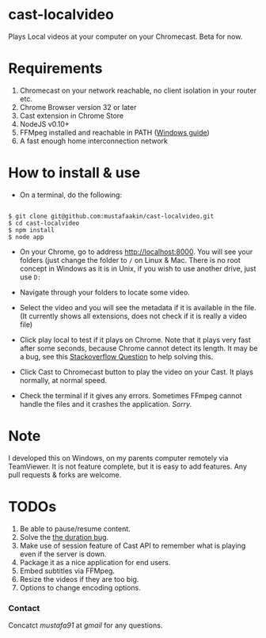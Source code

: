 cast-localvideo
===============

Plays Local videos at your computer on your Chromecast. Beta for now.  

Requirements
============

1.	Chromecast on your network reachable, no client isolation in your router etc.
2. 	Chrome Browser version 32 or later
3. 	Cast extension in Chrome Store
4. 	NodeJS v0.10+
5. 	FFMpeg installed and reachable in PATH ([Windows guide](http://www.wikihow.com/Install-FFmpeg-on-Windows)) 
6.	A fast enough home interconnection network

How to install & use
====================

* 	On a terminal, do the following:

```

$ git clone git@github.com:mustafaakin/cast-localvideo.git
$ cd cast-localvideo
$ npm install
$ node app

```

* On your Chrome, go to address [http://localhost:8000](http://localhost:8000). You will see your folders (just change the folder to `/` on Linux & Mac. There is no root concept in Windows as it is in Unix, if you wish to use another drive, just use `D:` 

* Navigate through your folders to locate some video.
* Select the video and you will see the metadata if it is available in the file. (It currently shows all extensions, does not check if it is really a video file)
* Click play local to test if it plays on Chrome. Note that it plays very fast after some seconds, because Chrome cannot detect its length. It may be a bug, see this [Stackoverflow Question](http://stackoverflow.com/questions/21615089/http-header-for-duration-of-a-mp4-for-html-5-video) to help solving this. 
* Click Cast to Chromecast button to play the video on your Cast. It plays normally, at normal speed.
* Check the terminal if it gives any errors. Sometimes FFmpeg cannot handle the files and it crashes the application. *Sorry.*

Note
====

I developed this on Windows, on my parents computer remotely via TeamViewer. It is not feature complete, but it is easy to add features. Any pull requests & forks are welcome.  

TODOs
=====

1.	Be able to pause/resume content.
2.	Solve the [the duration bug](http://stackoverflow.com/questions/21615089/http-header-for-duration-of-a-mp4-for-html-5-video).
3.	Make use of session feature of Cast API to remember what is playing even if the server is down.
4.	Package it as a nice application for end users.
5.	Embed subtitles via FFMpeg.
6.	Resize the videos if they are too big.
7.	Options to change encoding options.

### Contact
Concatct *mustafa91* at *gmail* for any questions.